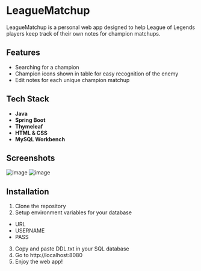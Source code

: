 # LeagueMatchup

LeagueMatchup is a personal web app designed to help League of Legends players keep track of their own notes for champion matchups.

## Features

- Searching for a champion
- Champion icons shown in table for easy recognition of the enemy
- Edit notes for each unique champion matchup

## Tech Stack

- **Java**
- **Spring Boot**
- **Thymeleaf**
- **HTML & CSS**
- **MySQL Workbench**

## Screenshots

![image](https://github.com/user-attachments/assets/8b66b12f-2329-479c-8e19-251dbc44368e)
![image](https://github.com/user-attachments/assets/dbc3e5e0-1879-45af-b1cd-496fdd2dd563)


## Installation

1. Clone the repository
2. Setup environment variables for your database
- URL
- USERNAME
- PASS
3. Copy and paste DDL.txt in your SQL database
4. Go to http://localhost:8080
5. Enjoy the web app!
